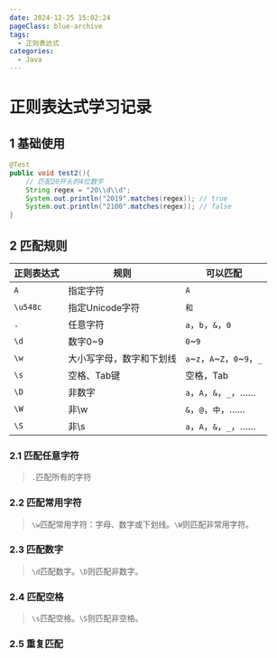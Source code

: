 ```yaml
---
date: 2024-12-25 15:02:24
pageClass: blue-archive
tags:
  - 正则表达式
categories:
  - Java
---
```


# 正则表达式学习记录

## 1 基础使用
```java
@Test  
public void test2(){  
	// 匹配20开头的4位数字
    String regex = "20\\d\\d";  
    System.out.println("2019".matches(regex)); // true  
    System.out.println("2100".matches(regex)); // false  
}
```

## 2 匹配规则
|正则表达式|规则|可以匹配|
|---|---|---|
|`A`|指定字符|`A`|
|`\u548c`|指定Unicode字符|`和`|
|`.`|任意字符|`a`，`b`，`&`，`0`|
|`\d`|数字0~9|`0`~`9`|
|`\w`|大小写字母，数字和下划线|`a`~`z`，`A`~`Z`，`0`~`9`，`_`|
|`\s`|空格、Tab键|空格，Tab|
|`\D`|非数字|`a`，`A`，`&`，`_`，……|
|`\W`|非\w|`&`，`@`，`中`，……|
|`\S`|非\s|`a`，`A`，`&`，`_`，……|

### 2.1 匹配任意字符
> `.`匹配所有的字符
### 2.2 匹配常用字符
> `\w`匹配常用字符：字母、数字或下划线。`\W`则匹配非常用字符。
### 2.3 匹配数字
> `\d`匹配数字。`\D`则匹配非数字。
### 2.4 匹配空格
> `\s`匹配空格。`\S`则匹配非空格。
### 2.5 重复匹配
